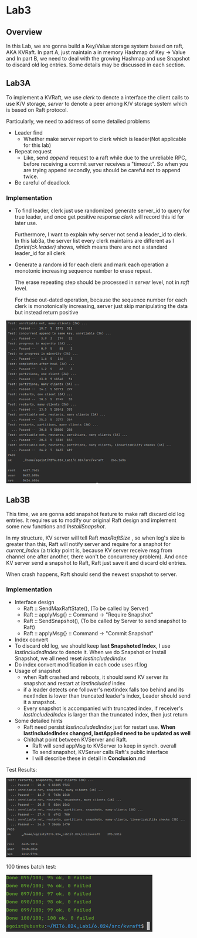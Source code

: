 <h1> Lab3 </h1>

<h2>Overview</h2>

In this Lab, we are gonna build a Key/Value storage system based on raft, AKA KVRaft. In part A, just maintain a in memory Hashmap of Key -> Value and In part B, we need to deal with the growing Hashmap and use Snapshot to discard old log entries. Some details may be discussed in each section.



<h2>Lab3A</h2>

To implement a KVRaft, we use *clerk* to denote a interface the client calls to use K/V storage, *server* to denote  a peer among  K/V storage system which is based on Raft protocol. 

Particularly, we need to address of some detailed problems

* Leader find
  * Whether make server report to clerk which is leader(Not applicable for this lab)
* Repeat request
  * Like, send *append* request to a raft while due to the unreliable RPC, before receiving a commit server receives a "timeout". So when you are trying append secondly, you should  be careful not to append twice.
* Be careful of deadlock



<h3>Implementation</h3>

* To find leader, clerk just use randomized generate server_id to query for true leader, and once get positive response *clerk* will record this id for later use. 

  Furthermore, I want to explain why server not send a leader_id to clerk. In this lab3a,  the server list every clerk maintains are different as I *Dprint(ck.leader)* shows, which means there are not a standard leader_id for all clerk

* Generate a random id for each clerk and mark each operation a monotonic increasing sequence number to erase repeat.

  The erase repeating step should be processed in *server* level, not in *raft* level. 

  For these out-dated operation, because the sequence number for each clerk is monotonically increasing, server just skip manipulating the data but instead return positive



![Test3A](..//image//Test3A.png)





<h2>Lab3B</h2>

This time, we are gonna add snapshot feature to make raft discard old log entries. It requires us to modify our original Raft design and implement some new functions and *InstallSnapshot*.

In my structure,  KV server will tell Raft *maxRaftSize* , so when log's size is greater than this, Raft will notify server and require for a snaphot for *current_Index* (a tricky point is, because KV server receive msg from channel one after another, there won't be concurrency problem). And once KV server send a snapshot to Raft, Raft just save it and discard old entries.

When crash happens, Raft should send the newest snapshot to server.



<h3> Implementation</h3>

* Interface design
  * Raft :: SendMaxRaftState(), (To be called by Server)
  * Raft :: applyMsg{} :: Command -> "Require Snapshot"
  * Raft :: SendSnapshot(), (To be called by Server to send snapshot to Raft)
  * Raft :: applyMsg{} :: Command -> "Commit Snapshot"
*  Index convert
  * To discard old log,  we should keep **last Snapshoted Index**, I use *lastIncludedIndex* to denote it. When we do Snapshot or Install Snapshot, we all need reset *lastIncludedIndex*
  * Do index convert modification in each code uses rf.log
* Usage of snapshot
  * when Raft crashed and reboots, it should send KV server its snapshot and restart at *lastIncluded* index
  * if a leader detects one follower's nextindex falls too behind and its nextIndex is lower than truncated leader's index, Leader should send it a snapshot.
  * Every snapshot is accompanied with truncated index, if receiver's *lastIncludedIndex* is larger than the truncated index, then just return
* Some detailed hints
  * Raft need persist *lastInculudedIndex* just for restart use. **When lastIncludedIndex changed, lastApplied need to be updated as well**
  * Chitchat point between KVServer and Raft.  
    * Raft will send appMsg to KVServer to keep in synch. overall
    * To send snapshot, KVServer calls Raft's public interface
    * I will describe these in detail in **Conclusion**.md



Test Results:

![Lab3SingleTest](..//image//Lab3SingleTest.png)

100 times batch test:

![Lab3BTest](..//image//Lab3BTest.png)
